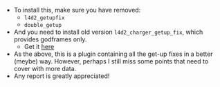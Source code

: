 - To install this, make sure you have removed:
  - `l4d2_getupfix`
  - `double_getup`
- And you need to install old version `l4d2_charger_getup_fix`, which provides godframes only.
  - Get it [here](https://github.com/spoon-l4d2/Plugins/commit/2135f7e4b61decbbda47da3396d76d8bc9e56559)
- As the above, this is a plugin containing all the get-up fixes in a better (meybe) way. However, perhaps I still miss some points that need to cover with more data.
- Any report is greatly appreciated!
